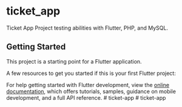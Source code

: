 # ticket_app

Ticket App Project testing abilities with Flutter, PHP, and MySQL.

## Getting Started

This project is a starting point for a Flutter application.

A few resources to get you started if this is your first Flutter project:

For help getting started with Flutter development, view the
[online documentation](https://docs.flutter.dev/), which offers tutorials,
samples, guidance on mobile development, and a full API reference.
#   t i c k e t - a p p  
 #   t i c k e t - a p p  
 